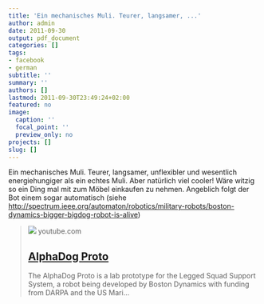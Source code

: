 ```yaml
---
title: 'Ein mechanisches Muli. Teurer, langsamer, ...'
author: admin
date: 2011-09-30
output: pdf_document
categories: []
tags:
- facebook
- german
subtitle: ''
summary: ''
authors: []
lastmod: 2011-09-30T23:49:24+02:00
featured: no
image:
  caption: ''
  focal_point: ''
  preview_only: no
projects: []
slug: []
---
```

Ein mechanisches Muli. Teurer, langsamer, unflexibler und wesentlich energiehungiger als ein echtes Muli. Aber natürlich viel cooler! Wäre witzig so ein Ding mal mit zum Möbel einkaufen zu nehmen. Angeblich folgt der Bot einem sogar automatisch (siehe http://spectrum.ieee.org/automaton/robotics/military-robots/boston-dynamics-bigger-bigdog-robot-is-alive)
> [![](https://i.ytimg.com/vi/SSbZrQp-HOk/maxresdefault.jpg)](http://www.youtube.com/watch?v=SSbZrQp-HOk)
> youtube.com
> ## [AlphaDog Proto](http://www.youtube.com/watch?v=SSbZrQp-HOk)
>
>The AlphaDog Proto is a lab prototype for the Legged Squad Support System, a robot being developed by Boston Dynamics with funding from DARPA and the US Mari...

